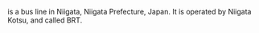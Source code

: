 is a bus line in Niigata, Niigata Prefecture, Japan. It is operated by Niigata Kotsu, and called BRT.
